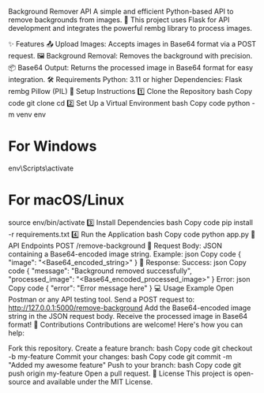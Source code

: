 Background Remover API
A simple and efficient Python-based API to remove backgrounds from images. 🚀
This project uses Flask for API development and integrates the powerful rembg library to process images.

✨ Features
📤 Upload Images: Accepts images in Base64 format via a POST request.
🖼️ Background Removal: Removes the background with precision.
📦 Base64 Output: Returns the processed image in Base64 format for easy integration.
🛠️ Requirements
Python: 3.11 or higher
Dependencies:
Flask
rembg
Pillow (PIL)
🚀 Setup Instructions
1️⃣ Clone the Repository
bash
Copy code
git clone <your-repo-url>
cd <your-repo-folder>
2️⃣ Set Up a Virtual Environment
bash
Copy code
python -m venv env
# For Windows
env\Scripts\activate
# For macOS/Linux
source env/bin/activate
3️⃣ Install Dependencies
bash
Copy code
pip install -r requirements.txt
4️⃣ Run the Application
bash
Copy code
python app.py
📡 API Endpoints
POST /remove-background
🔹 Request Body:
JSON containing a Base64-encoded image string.
Example:
json
Copy code
{
  "image": "<Base64_encoded_string>"
}
🔹 Response:
Success:
json
Copy code
{
  "message": "Background removed successfully",
  "processed_image": "<Base64_encoded_processed_image>"
}
Error:
json
Copy code
{
  "error": "Error message here"
}
💻 Usage Example
Open Postman or any API testing tool.
Send a POST request to:
http://127.0.0.1:5000/remove-background
Add the Base64-encoded image string in the JSON request body.
Receive the processed image in Base64 format!
🤝 Contributions
Contributions are welcome! Here's how you can help:

Fork this repository.
Create a feature branch:
bash
Copy code
git checkout -b my-feature
Commit your changes:
bash
Copy code
git commit -m "Added my awesome feature"
Push to your branch:
bash
Copy code
git push origin my-feature
Open a pull request.
📜 License
This project is open-source and available under the MIT License.